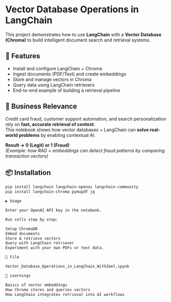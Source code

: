 
# Vector Database Operations in LangChain

This project demonstrates how to use **LangChain** with a **Vector Database (Chroma)** to build intelligent document search and retrieval systems.  

## 🚀 Features
- Install and configure LangChain + Chroma
- Ingest documents (PDF/Text) and create embeddings
- Store and manage vectors in Chroma
- Query data using LangChain retrievers
- End-to-end example of building a retrieval pipeline

## 🔑 Business Relevance
Credit card fraud, customer support automation, and search personalization rely on **fast, accurate retrieval of context**.  
This notebook shows how vector databases + LangChain can **solve real-world problems** by enabling contextual AI.

**Result → 0 (Legit) or 1 (Fraud)**  
*(Example: how RAG + embeddings can detect fraud patterns by comparing transaction vectors)*

## 📦 Installation
```bash
pip install langchain langchain-openai langchain-community
pip install langchain-chroma pymupdf jq

▶️ Usage

Enter your OpenAI API key in the notebook.

Run cells step by step:

Setup ChromaDB
Embed documents
Store & retrieve vectors
Query with LangChain retriever
Experiment with your own PDFs or text data.

📂 File

Vector_Database_Operations_in_LangChain_WithZeel.ipynb

🧠 Learnings

Basics of vector embeddings
How Chroma stores and queries vectors
How LangChain integrates retrieval into AI workflows
